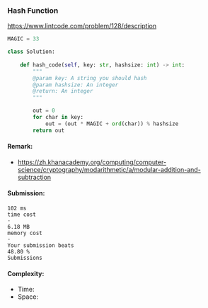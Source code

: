 ### Hash Function
https://www.lintcode.com/problem/128/description
>
```python
MAGIC = 33

class Solution:
    
    def hash_code(self, key: str, hashsize: int) -> int:
        """
        @param key: A string you should hash
        @param hashsize: An integer
        @return: An integer
        """

        out = 0
        for char in key:
            out = (out * MAGIC + ord(char)) % hashsize
        return out
```
#### Remark:
- https://zh.khanacademy.org/computing/computer-science/cryptography/modarithmetic/a/modular-addition-and-subtraction
#### Submission:
```
102 ms
time cost
·
6.18 MB
memory cost
·
Your submission beats
48.80 %
Submissions
```
#### Complexity:
- Time:
- Space:
